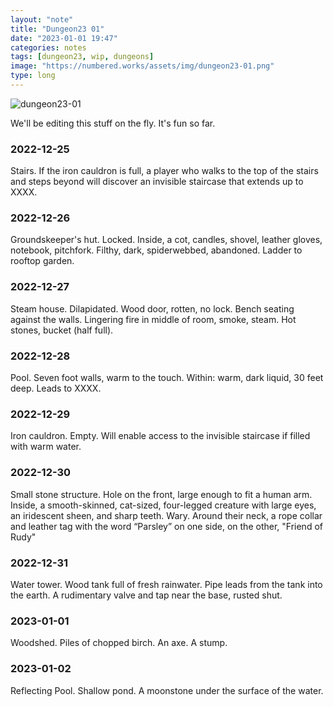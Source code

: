 ```yaml
---
layout: "note"
title: "Dungeon23 01"
date: "2023-01-01 19:47"
categories: notes
tags: [dungeon23, wip, dungeons]
image: "https://numbered.works/assets/img/dungeon23-01.png"
type: long
---
```

![dungeon23-01](https://numbered.works/assets/img/dungeon23-01.png)

We'll be editing this stuff on the fly. It's fun so far.

### 2022-12-25
Stairs. If the iron cauldron is full, a player who walks to the top of the stairs and steps beyond will discover an invisible staircase that extends up to XXXX.

### 2022-12-26
Groundskeeper's hut. Locked. Inside, a cot, candles, shovel, leather gloves, notebook, pitchfork. Filthy, dark, spiderwebbed, abandoned. Ladder to rooftop garden.

### 2022-12-27
Steam house. Dilapidated. Wood door, rotten, no lock. Bench seating against the walls. Lingering fire in middle of room, smoke, steam. Hot stones, bucket (half full).

### 2022-12-28
Pool. Seven foot walls, warm to the touch. Within: warm, dark liquid, 30 feet deep. Leads to XXXX.

### 2022-12-29
Iron cauldron. Empty. Will enable access to the invisible staircase if filled with warm water.

### 2022-12-30
Small stone structure. Hole on the front, large enough to fit a human arm. Inside, a smooth-skinned, cat-sized, four-legged creature with large eyes, an iridescent sheen, and sharp teeth. Wary. Around their neck, a rope collar and leather tag with the word “Parsley” on one side, on the other, "Friend of Rudy"

### 2022-12-31
Water tower. Wood tank full of fresh rainwater. Pipe leads from the tank into the earth. A rudimentary valve and tap near the base, rusted shut.

### 2023-01-01
Woodshed. Piles of chopped birch. An axe. A stump.

### 2023-01-02
Reflecting Pool. Shallow pond. A moonstone under the surface of the water.
